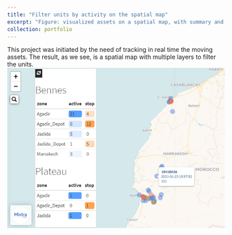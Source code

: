 ```yaml
---
title: "Filter units by activity on the spatial map"
excerpt: "Figure: visualized assets on a spatial map, with summary and colored items<br/><img src='/images/fleetmap_hamzaimloul.png'>"
collection: portfolio
---
```


This project was initiated by the need of tracking in real time the moving assets. The result, as we see, is a spatial map with multiple layers to filter the units.
![fleetmap](/images/fleetmap_hamzaimloul.png)
